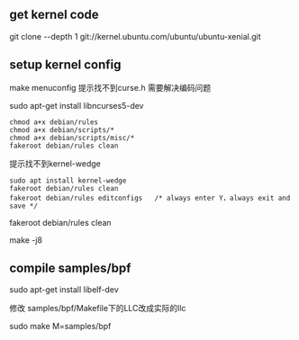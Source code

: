 ## get kernel code
git clone --depth 1 git://kernel.ubuntu.com/ubuntu/ubuntu-xenial.git

## setup kernel config
make menuconfig 提示找不到curse.h 需要解决编码问题

sudo apt-get install libncurses5-dev
```
chmod a+x debian/rules
chmod a+x debian/scripts/*
chmod a+x debian/scripts/misc/*
fakeroot debian/rules clean
```
提示找不到kernel-wedge
```
sudo apt install kernel-wedge
fakeroot debian/rules clean
fakeroot debian/rules editconfigs   /* always enter Y，always exit and save */
```

fakeroot debian/rules clean

make -j8

## compile samples/bpf
sudo apt-get install libelf-dev

修改 samples/bpf/Makefile下的LLC改成实际的llc

sudo make M=samples/bpf

